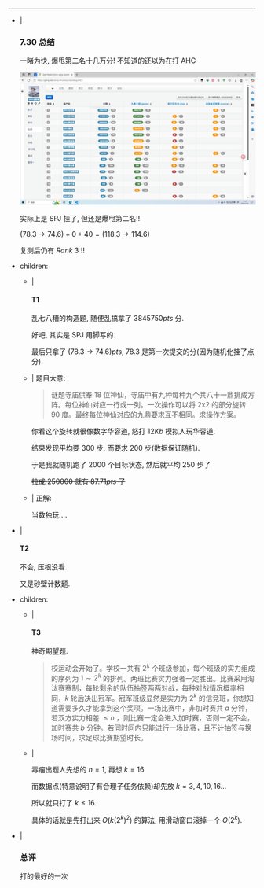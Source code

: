 ---
- |
    ### 7.30 总结

    一睹为快, 爆甩第二名十几万分! ~~不知道的还以为在打 AHC~~

    ![请耐心等待](/image/2025.7.30.1.PNG)

    实际上是 SPJ 挂了, 但还是爆甩第二名!!

    $(78.3\to74.6) + 0 + 40 = (118.3\to114.6)$

    复测后仍有 $Rank~3$ !!

- children:
    - |
        #### T1

        乱七八糟的构造题, 随便乱搞拿了 $3845750 pts$ 分.

        好吧, 其实是 SPJ 用脚写的.

        最后只拿了 $(78.3\to74.6) pts$, 78.3 是第一次提交的分(因为随机化挂了点分).

    - |
        题目大意:

        > 谜题寺庙供奉 18 位神仙，寺庙中有九种每种九个共八十一鼎排成方阵。每位神仙对应一行或一列。一次操作可以将 2x2 的部分旋转 90 度。最终每位神仙对应的九鼎要求互不相同。求操作方案。

        你看这个旋转就很像数字华容道, 怒打 $12Kb$ 模拟人玩华容道.

        结果发现平均要 $300$ 步, 而要求 $200$ 步(数据保证随机).

        于是我就随机跑了 $2000$ 个目标状态, 然后就平均 $250$ 步了

        ~~拉成 $250000$ 就有 $87.71 pts$ 了~~

    - |
        正解:

        当数独玩....

- |
    #### T2

    不会, 压根没看.

    又是砂壁计数题.

- children:
    - |
        #### T3

        神奇期望题.

        > 校运动会开始了。学校一共有 $2^k$ 个班级参加，每个班级的实力组成的序列为 $1\sim 2^k$ 的排列。两班比赛实力强者一定胜出。比赛采用淘汰赛赛制，每轮剩余的队伍抽签两两对战，每种对战情况概率相同，$k$ 轮后决出冠军。冠军班级显然是实力为 $2^k$ 的信竞班，你想知道需要多久才能拿到这个奖项。一场比赛中，非加时赛共 $a$ 分钟，若双方实力相差 $\le n$ ，则比赛一定会进入加时赛，否则一定不会，加时赛共 $b$ 分钟。若同时间内只能进行一场比赛，且不计抽签与换场时间，求足球比赛期望时长。

    - |

        毒瘤出题人先想的 $n=1$, 再想 $k=16$
        
        而数据点(特意说明了有合理子任务依赖)却先放 $k=3,4,10,16$...

        所以就只打了 $k\le16$.

        具体的话就是先打出来 $O(k(2^k)^2)$ 的算法, 用滑动窗口滚掉一个 $O(2^k)$.

- |
    ### 总评

    打的最好的一次